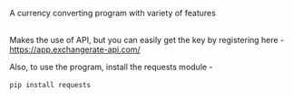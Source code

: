 A currency converting program with variety of features</br></br>

Makes the use of API, but you can easily get the key by registering here - 
</br>
https://app.exchangerate-api.com/

Also, to use the program, install the requests module - </br>
</br>
`pip install requests`
